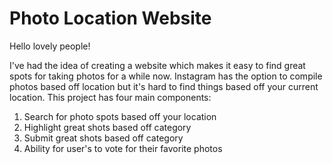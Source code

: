 # Photo Location Website

Hello lovely people!

I've had the idea of creating a website which makes it easy to find great spots for taking photos for a while now. Instagram has the option to compile photos based off location but it's hard to find things based off your current location. This project has four main components:

1. Search for photo spots based off your location
2. Highlight great shots based off category
3. Submit great shots based off category
4. Ability for user's to vote for their favorite photos
